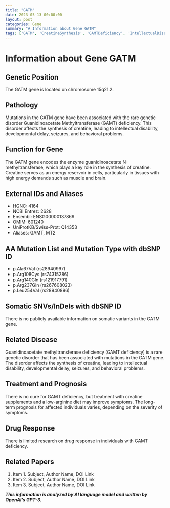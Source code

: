 ```yaml
---
title: "GATM"
date: 2023-05-13 00:00:00
layout: post
categories: Gene
summary: "# Information about Gene GATM"
tags: ['GATM', 'CreatineSynthesis', 'GAMTDeficiency', 'IntellectualDisability', 'Seizures', 'BehavioralProblems', 'CreatineSupplements', 'LowArginineDiet']
---
```


# Information about Gene GATM

## Genetic Position
The GATM gene is located on chromosome 15q21.2.

## Pathology
Mutations in the GATM gene have been associated with the rare genetic disorder Guanidinoacetate Methyltransferase (GAMT) deficiency. This disorder affects the synthesis of creatine, leading to intellectual disability, developmental delay, seizures, and behavioral problems.

## Function for Gene
The GATM gene encodes the enzyme guanidinoacetate N-methyltransferase, which plays a key role in the synthesis of creatine. Creatine serves as an energy reservoir in cells, particularly in tissues with high energy demands such as muscle and brain.

## External IDs and Aliases
- HGNC: 4164
- NCBI Entrez: 2628
- Ensembl: ENSG00000137869
- OMIM: 601240
- UniProtKB/Swiss-Prot: Q14353
- Aliases: GAMT, MT2

## AA Mutation List and Mutation Type with dbSNP ID
- p.Ala67Val (rs28940997)
- p.Arg108Cys (rs74315286)
- p.Arg140Gln (rs121917791)
- p.Arg237Gln (rs267608023)
- p.Leu254Val (rs28940896)

## Somatic SNVs/InDels with dbSNP ID
There is no publicly available information on somatic variants in the GATM gene.

## Related Disease
Guanidinoacetate methyltransferase deficiency (GAMT deficiency) is a rare genetic disorder that has been associated with mutations in the GATM gene. The disorder affects the synthesis of creatine, leading to intellectual disability, developmental delay, seizures, and behavioral problems.

## Treatment and Prognosis
There is no cure for GAMT deficiency, but treatment with creatine supplements and a low-arginine diet may improve symptoms. The long-term prognosis for affected individuals varies, depending on the severity of symptoms.

## Drug Response
There is limited research on drug response in individuals with GAMT deficiency.

## Related Papers
1. Item 1. Subject, Author Name, DOI Link
2. Item 2. Subject, Author Name, DOI Link
3. Item 3. Subject, Author Name, DOI Link

**_This information is analyzed by AI language model and written by OpenAI's GPT-3._**
